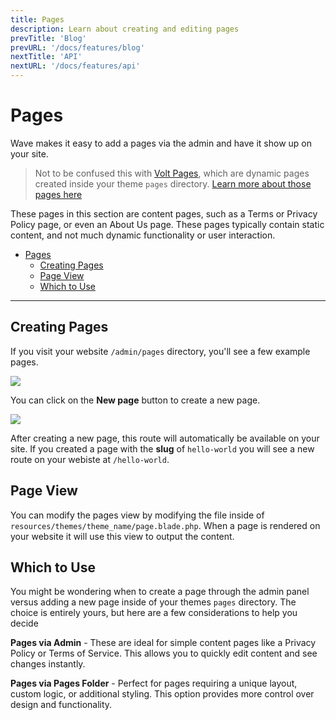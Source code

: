 ```yaml
---
title: Pages
description: Learn about creating and editing pages
prevTitle: 'Blog'
prevURL: '/docs/features/blog'
nextTitle: 'API'
nextURL: '/docs/features/api'
---
```


# Pages

Wave makes it easy to add a pages via the admin and have it show up on your site. 

> Not to be confused this with <a href="{ url('/docs/features/volt') }">Volt Pages</a>, which are dynamic pages created inside your theme `pages` directory. <a href="{ url('/docs/concepts/volt') }">Learn more about those pages here</a>

These pages in this section are content pages, such as a Terms or Privacy Policy page, or even an About Us page. These pages typically contain static content, and not much dynamic functionality or user interaction.

- [Pages](#pages)
  - [Creating Pages](#creating-pages)
  - [Page View](#page-view)
  - [Which to Use](#which-to-use)

---

## Creating Pages

If you visit your website `/admin/pages` directory, you'll see a few example pages.

<img src="https://cdn.devdojo.com/images/october2024/admin-pages.png" class="w-full" />

You can click on the **New page** button to create a new page.

<img src="https://cdn.devdojo.com/images/october2024/create-page.png" class="w-full" />

After creating a new page, this route will automatically be available on your site. If you created a page with the **slug** of `hello-world` you will see a new route on your webiste at `/hello-world`.

## Page View

You can modify the pages view by modifying the file inside of `resources/themes/theme_name/page.blade.php`. When a page is rendered on your website it will use this view to output the content.

## Which to Use

You might be wondering when to create a page through the admin panel versus adding a new page inside of your themes `pages` directory. The choice is entirely yours, but here are a few considerations to help you decide

**Pages via Admin** - These are ideal for simple content pages like a Privacy Policy or Terms of Service. This allows you to quickly edit content and see changes instantly.

**Pages via Pages Folder** - Perfect for pages requiring a unique layout, custom logic, or additional styling. This option provides more control over design and functionality.
